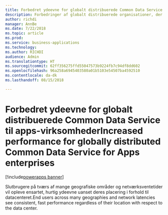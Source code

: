 ```yaml
---
title: Forbedret ydeevne for globalt distribuerede Common Data Service til apps-virksomheder
description: Forbedringer af globalt distribuerede organisationer, der bruger Common Data Service til apps
author: richdi
manager: AnnBe
ms.date: 7/22/2018
ms.topic: article
ms.prod: 
ms.service: business-applications
ms.technology: 
ms.author: RICHDI
audience: Admin
ms.translationtype: HT
ms.sourcegitcommit: 62ff356275ffd55047573b9224fb7c94df8dd602
ms.openlocfilehash: 96a258a6945403580a01b5103e54507ba4592510
ms.contentlocale: da-dk
ms.lasthandoff: 08/15/2018

---
```

# <a name="increased-performance-for-globally-distributed-common-data-service-for-apps-enterprises"></a><span data-ttu-id="50378-103">Forbedret ydeevne for globalt distribuerede Common Data Service til apps-virksomheder</span><span class="sxs-lookup"><span data-stu-id="50378-103">Increased performance for globally distributed Common Data Service for Apps enterprises</span></span>

[!include[powerapps banner](../includes/powerapps.md)]




<span data-ttu-id="50378-104">Slutbrugere på tværs af mange geografiske områder og netværksventetider vil opleve ensartet, hurtig ydeevne uanset deres placering i forhold til datacenteret.</span><span class="sxs-lookup"><span data-stu-id="50378-104">End users across many geographies and network latencies see consistent, fast performance regardless of their location with respect to the data center.</span></span>

